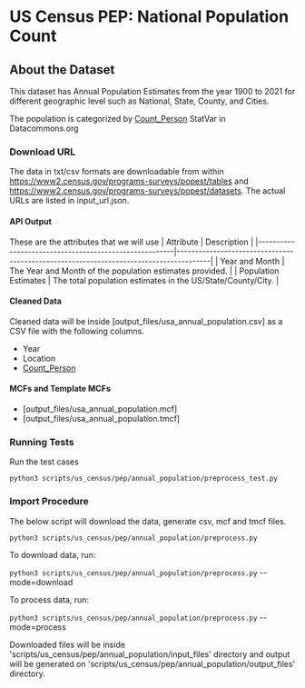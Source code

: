 # US Census PEP: National Population Count

## About the Dataset
This dataset has Annual Population Estimates from the year 1900 to 2021 for different geographic level such as National, State, County, and Cities.

The population is categorized by [Count_Person](https://datacommons.org/browser/Count_Person) StatVar in Datacommons.org

### Download URL
The data in txt/csv formats are downloadable from within https://www2.census.gov/programs-surveys/popest/tables and https://www2.census.gov/programs-surveys/popest/datasets. The actual URLs are listed in input_url.json.

#### API Output
These are the attributes that we will use
| Attribute      					| Description                                                 				|
|-------------------------------------------------------|---------------------------------------------------------------------------------------|
| Year and Month   					| The Year and Month of the population estimates provided. 				|
| Population Estimates  				| The total population estimates in the US/State/County/City.						|


#### Cleaned Data
Cleaned data will be inside [output_files/usa_annual_population.csv] as a CSV file with the following columns.

- Year
- Location
- [Count_Person](https://datacommons.org/browser/Count_Person)


#### MCFs and Template MCFs
- [output_files/usa_annual_population.mcf]
- [output_files/usa_annual_population.tmcf]

### Running Tests

Run the test cases

`python3 scripts/us_census/pep/annual_population/preprocess_test.py`

### Import Procedure

The below script will download the data, generate csv, mcf and tmcf files.

`python3 scripts/us_census/pep/annual_population/preprocess.py`

To download data, run:

`python3 scripts/us_census/pep/annual_population/preprocess.py` --mode=download

To process data, run:

`python3 scripts/us_census/pep/annual_population/preprocess.py` --mode=process

Downloaded files will be inside 'scripts/us_census/pep/annual_population/input_files' directory and output will be generated on 'scripts/us_census/pep/annual_population/output_files' directory.


